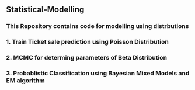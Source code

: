## Statistical-Modelling
### This Repository contains code for modelling using distrbutions  

###  1. Train Ticket sale prediction using Poisson Distribution 
###  2. MCMC for determing parameters of Beta Distribution   
###  3. Probablistic Classification using Bayesian Mixed Models and EM algorithm
